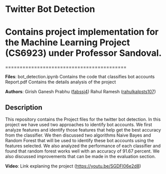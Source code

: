 # Twitter Bot Detection

# Contains project implementation for the Machine Learning Project (CS6923) under Professor Sandoval.

==========================================

**Files**:
bot_detection.ipynb Contains the code that classifies bot accounts
Report.pdf Contains the details analysis of the project

**Authors**: Girish Ganesh Prabhu ([fabssj4](https://github.com/fabssj4)) Rahul Ramesh ([rahulkalpsts107](https://github.com/rahulkalpsts107))

## Description
This repository contains the Project files for the twitter bot detection.
In this project we have used two approaches to identify bot
accounts. 
We first analyze features and identify those features
that help get the best accuracy from the classifier. 
We then discussed two algorithms Naive Bayes and Random Forest
that will be used to identify these bot accounts using the
features selected. 
We also analyzed the performance of each
classifier and found that random forest works well with an
accuracy of 91.67 percent. 
We also discussed improvements
that can be made in the evaluation section.

**Video**: Link explaning the project (https://youtu.be/SGDFI06e2d8)

